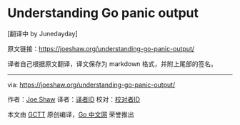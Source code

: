 # Understanding Go panic output

[翻译中 by Junedayday]

原文链接：https://joeshaw.org/understanding-go-panic-output/

译者自己根据原文翻译，译文保存为 markdown 格式，并附上尾部的签名。

----------

via: https://joeshaw.org/understanding-go-panic-output/

作者：[Joe Shaw](https://github.com/joeshaw)
译者：[译者ID](https://github.com/译者ID)
校对：[校对者ID](https://github.com/校对者ID)

本文由 [GCTT](https://github.com/studygolang/GCTT) 原创编译，[Go 中文网](https://studygolang.com/) 荣誉推出
